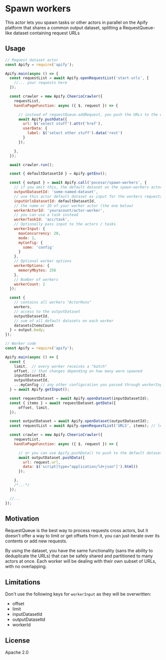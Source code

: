 # Spawn workers

This actor lets you spawn tasks or other actors in parallel on the Apify platform that shares a common output dataset, splitting a RequestQueue-like dataset containing request URLs

## Usage

```js
// Request dataset actor
const Apify = require('apify');

Apify.main(async () => {
  const requestList = await Apify.openRequestList('start-urls', [
    //... your requests here
  ]);

  const crawler = new Apify.CheerioCrawler({
    requestList,
    handlePageFunction: async ({ $, request }) => {

      // instead of requestQueue.addRequest, you push the URLs to the dataset
      await Apify.pushData({
        url: $('select stuff').attr('href'),
        userData: {
          label: $('select other stuff').data('rest')
        }
      });

    },
  });

  await crawler.run();

  const { defaultDatasetId } = Apify.getEnv();

  const { output } = await Apify.call('pocesar/spawn-workers', {
    // if you omit this, the default dataset on the spawn-workers actor will hold all items
    outputDatasetId: 'some-named-dataset',
    // use this actor default dataset as input for the workers requests
    inputUrlsDatasetId: defaultDatasetId,
    // the name or ID of your worker actor (the one below)
    workerActorId: 'youracount/actor-worker',
    // you can use a task instead
    workerTaskId: 'acc/task',
    // Optionally pass input to the actors / tasks
    workerInput: {
      maxConcurrency: 20,
      mode: 1,
      myConfig: {
        some: 'config'
      }
    },
    // Optional worker options
    workerOptions: {
      memoryMbytes: 256
    },
    // Number of workers
    workerCount: 2
  });

  const {
    // contains all workers "ActorRuns"
    workers,
    // access to the outputDataset
    outputDatasetId,
    // sum of all default datasets on each worker
    datasetsItemsCount
  } = output.body;
});
```

```js
// Worker code
const Apify = require('apify');

Apify.main(async () => {
  const {
    limit,  // every worker receives a "batch"
    offset, // that changes depending on how many were spawned
    inputDatasetId,
    outputDatasetId,
    ...myConfig // any other configuration you passed through workerInput
  } = await Apify.getInput();

  const requestDataset = await Apify.openDataset(inputDatasetId);
  const { items } = await requestDataset.getData({
      offset, limit,
  });

  const outputDataset = await Apify.openDataset(outputDatasetId);
  const requestList = await Apify.openRequestList('URLS', items); // load all the urls at once in memory

  const crawler = new Apify.CheerioCrawler({
    requestList,
    handlePageFunction: async ({ $, request }) => {

      // or you can use Apify.pushData() to push to the default dataset
      await outputDataset.pushData({
        url: request.url,
        data: $('script[type="application/ld+json"]').html()
      });

    },
    /*...*/
  });

  //...
});
```

## Motivation

RequestQueue is the best way to process requests cross actors, but it doesn't offer a way to limit or get offsets from it, you can just iterate over its contents or add new requests.

By using the dataset, you have the same functionality (sans the ability to deduplicate the URLs) that can be safely shared and partitioned to many actors at once. Each worker will be dealing with their own subset of URLs, with no overlapping.

## Limitations

Don't use the following keys for `workerInput` as they will be overwritten:

* offset
* limit
* inputDatasetId
* outputDatasetId
* workerId

## License

Apache 2.0



